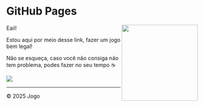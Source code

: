 # GitHub Pages

<img src="https://octodex.github.com/images/Professortocat_v2.png" align="right" height="200px" />

Eaii!

Estou aqui por meio desse link, fazer um jogo bem legal!

Não se esqueça, caso você não consiga não tem problema, podes fazer no seu tempo ☕️

[![](https://img.shields.io/badge/Go%20to%20Exercise-%E2%86%92-1f883d?style=for-the-badge&logo=github&labelColor=197935)](https://github.com/fillyz07/jogo/issues/1)

---

&copy; 2025 Jogo 

